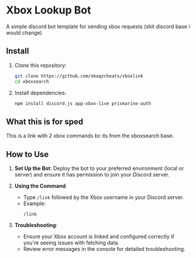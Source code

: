 # Xbox Lookup Bot

A simple discord bot template for sending xbox requests (shit discord base i would change)

## Install

1. Clone this repository:

    ```bash
    git clone https://github.com/obaqzcheats/xboxlink
    cd xboxsearch
    ```

2. Install dependencies:

    ```bash
    npm install discord.js app-xbox-live prismarine-auth
    ```
    
## What this is for sped

This is a link with 2 xbox commands bc its from the xboxsearch base.

## How to Use

1. **Set Up the Bot**: Deploy the bot to your preferred environment (local or server) and ensure it has permission to join your Discord server.

2. **Using the Command**:
   - Type `/link` followed by the Xbox username in your Discord server.
   - Example:
     ```
     /link
     ```

3. **Troubleshooting**:
   - Ensure your Xbox account is linked and configured correctly if you're seeing issues with fetching data.
   - Review error messages in the console for detailed troubleshooting.
